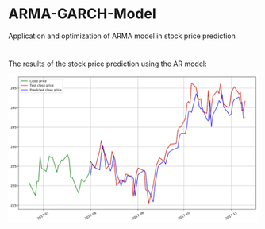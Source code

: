 # ARMA-GARCH-Model
Application and optimization of ARMA model in stock price prediction
#
The results of the stock price prediction using the AR model:
<p align="center">
	<img src="https://github.com/Akiha-tohno/ARMA-GARCH-Model/blob/master/images/AR.png" width="800">
</p>
